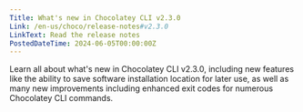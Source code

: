 ```yaml
---
Title: What's new in Chocolatey CLI v2.3.0
Link: /en-us/choco/release-notes#v2.3.0
LinkText: Read the release notes
PostedDateTime: 2024-06-05T00:00:00Z
---
```


Learn all about what's new in Chocolatey CLI v2.3.0, including new features like the ability to save software installation location for later use, as well as many new improvements including enhanced exit codes for numerous Chocolatey CLI commands.